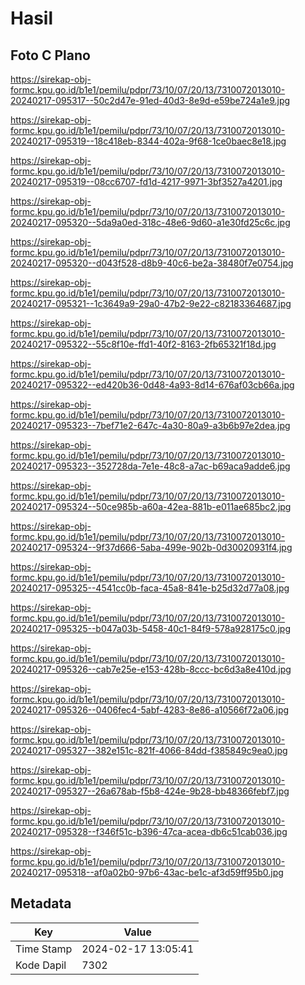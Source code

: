 # Hasil

## Foto C Plano

https://sirekap-obj-formc.kpu.go.id/b1e1/pemilu/pdpr/73/10/07/20/13/7310072013010-20240217-095317--50c2d47e-91ed-40d3-8e9d-e59be724a1e9.jpg

https://sirekap-obj-formc.kpu.go.id/b1e1/pemilu/pdpr/73/10/07/20/13/7310072013010-20240217-095319--18c418eb-8344-402a-9f68-1ce0baec8e18.jpg

https://sirekap-obj-formc.kpu.go.id/b1e1/pemilu/pdpr/73/10/07/20/13/7310072013010-20240217-095319--08cc6707-fd1d-4217-9971-3bf3527a4201.jpg

https://sirekap-obj-formc.kpu.go.id/b1e1/pemilu/pdpr/73/10/07/20/13/7310072013010-20240217-095320--5da9a0ed-318c-48e6-9d60-a1e30fd25c6c.jpg

https://sirekap-obj-formc.kpu.go.id/b1e1/pemilu/pdpr/73/10/07/20/13/7310072013010-20240217-095320--d043f528-d8b9-40c6-be2a-38480f7e0754.jpg

https://sirekap-obj-formc.kpu.go.id/b1e1/pemilu/pdpr/73/10/07/20/13/7310072013010-20240217-095321--1c3649a9-29a0-47b2-9e22-c82183364687.jpg

https://sirekap-obj-formc.kpu.go.id/b1e1/pemilu/pdpr/73/10/07/20/13/7310072013010-20240217-095322--55c8f10e-ffd1-40f2-8163-2fb65321f18d.jpg

https://sirekap-obj-formc.kpu.go.id/b1e1/pemilu/pdpr/73/10/07/20/13/7310072013010-20240217-095322--ed420b36-0d48-4a93-8d14-676af03cb66a.jpg

https://sirekap-obj-formc.kpu.go.id/b1e1/pemilu/pdpr/73/10/07/20/13/7310072013010-20240217-095323--7bef71e2-647c-4a30-80a9-a3b6b97e2dea.jpg

https://sirekap-obj-formc.kpu.go.id/b1e1/pemilu/pdpr/73/10/07/20/13/7310072013010-20240217-095323--352728da-7e1e-48c8-a7ac-b69aca9adde6.jpg

https://sirekap-obj-formc.kpu.go.id/b1e1/pemilu/pdpr/73/10/07/20/13/7310072013010-20240217-095324--50ce985b-a60a-42ea-881b-e011ae685bc2.jpg

https://sirekap-obj-formc.kpu.go.id/b1e1/pemilu/pdpr/73/10/07/20/13/7310072013010-20240217-095324--9f37d666-5aba-499e-902b-0d30020931f4.jpg

https://sirekap-obj-formc.kpu.go.id/b1e1/pemilu/pdpr/73/10/07/20/13/7310072013010-20240217-095325--4541cc0b-faca-45a8-841e-b25d32d77a08.jpg

https://sirekap-obj-formc.kpu.go.id/b1e1/pemilu/pdpr/73/10/07/20/13/7310072013010-20240217-095325--b047a03b-5458-40c1-84f9-578a928175c0.jpg

https://sirekap-obj-formc.kpu.go.id/b1e1/pemilu/pdpr/73/10/07/20/13/7310072013010-20240217-095326--cab7e25e-e153-428b-8ccc-bc6d3a8e410d.jpg

https://sirekap-obj-formc.kpu.go.id/b1e1/pemilu/pdpr/73/10/07/20/13/7310072013010-20240217-095326--0406fec4-5abf-4283-8e86-a10566f72a06.jpg

https://sirekap-obj-formc.kpu.go.id/b1e1/pemilu/pdpr/73/10/07/20/13/7310072013010-20240217-095327--382e151c-821f-4066-84dd-f385849c9ea0.jpg

https://sirekap-obj-formc.kpu.go.id/b1e1/pemilu/pdpr/73/10/07/20/13/7310072013010-20240217-095327--26a678ab-f5b8-424e-9b28-bb48366febf7.jpg

https://sirekap-obj-formc.kpu.go.id/b1e1/pemilu/pdpr/73/10/07/20/13/7310072013010-20240217-095328--f346f51c-b396-47ca-acea-db6c51cab036.jpg

https://sirekap-obj-formc.kpu.go.id/b1e1/pemilu/pdpr/73/10/07/20/13/7310072013010-20240217-095318--af0a02b0-97b6-43ac-be1c-af3d59ff95b0.jpg


## Metadata

| Key        | Value               |
| ---------- | ------------------- |
| Time Stamp | 2024-02-17 13:05:41 |
| Kode Dapil | 7302                |



